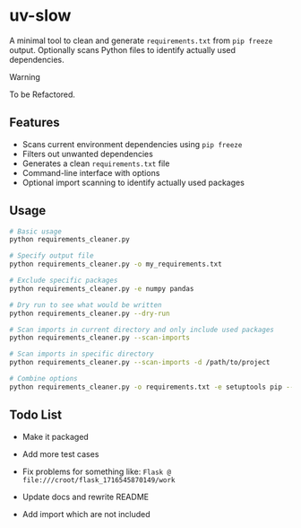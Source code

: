 # uv-slow

A minimal tool to clean and generate `requirements.txt` from `pip freeze` output.
Optionally scans Python files to identify actually used dependencies.

>[!WARNING]
> To be Refactored.

## Features

- Scans current environment dependencies using `pip freeze`
- Filters out unwanted dependencies
- Generates a clean `requirements.txt` file
- Command-line interface with options
- Optional import scanning to identify actually used packages

## Usage

```bash
# Basic usage
python requirements_cleaner.py

# Specify output file
python requirements_cleaner.py -o my_requirements.txt

# Exclude specific packages
python requirements_cleaner.py -e numpy pandas

# Dry run to see what would be written
python requirements_cleaner.py --dry-run

# Scan imports in current directory and only include used packages
python requirements_cleaner.py --scan-imports

# Scan imports in specific directory
python requirements_cleaner.py --scan-imports -d /path/to/project

# Combine options
python requirements_cleaner.py -o requirements.txt -e setuptools pip --scan-imports --dry-run
```

## Todo List

- Make it packaged

- Add more test cases

- Fix problems for something like: `Flask @ file:///croot/flask_1716545870149/work`

- Update docs and rewrite README

- Add import which are not included